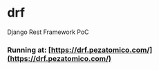 # drf
Django Rest Framework PoC

### Running at: [https://drf.pezatomico.com/](https://drf.pezatomico.com/)